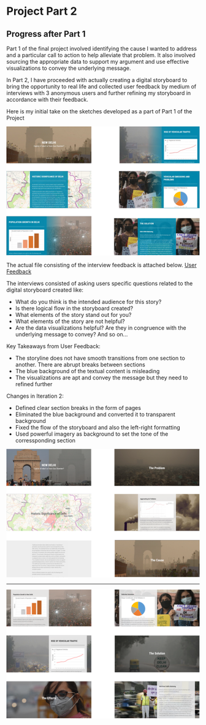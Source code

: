 # Project Part 2

<h2>Progress after Part 1</h2>
Part 1 of the final project involved identifying the cause I wanted to address and a particular call to action to help alleviate that problem. It also involved sourcing the appropriate data to support my argument and use effective visualizations to convey the underlying message.

In Part 2, I have proceeded with actually creating a digital storyboard to bring the opportunity to real life and collected user feedback by medium of interviews with 3 anonymous users and further refining my storyboard in accordance with their feedback.

Here is my initial take on the sketches developed as a part of Part 1 of the Project

![wire1](https://raw.githubusercontent.com/mkgada/TellingStoriesWithData/master/Wireframes1.jpg)

The actual file consisting of the interview feedback is attached below.
[User Feedback](https://github.com/mkgada/TellingStoriesWithData/blob/master/User%20Feedback.xlsx?raw=true)

The interviews consisted of asking users specific questions related to the digital storyboard created like:

- What do you think is the intended audience for this story?
- Is there logical flow in the storyboard created? 
- What elements of the story stand out for you?
- What elements of the story are not helpful?
- Are the data visualizations helpful? Are they in congruence with the underlying message to convey?
And so on...


Key Takeaways from User Feedback:
- The storyline does not have smooth transitions from one section to another. There are abrupt breaks between sections
- The blue background of the textual content is misleading 
- The visualizations are apt and convey the message but they need to refined further

Changes in Iteration 2:
- Defined clear section breaks in the form of pages
- Eliminated the blue background and converted it to transparent background
- Fixed the flow of the storyboard and also the left-right formatting
- Used powerful imagery as background to set the tone of the corressponding section

![wire21](https://raw.githubusercontent.com/mkgada/TellingStoriesWithData/master/Wireframe_v2_1.png)



________________________________________________________________________________________________________________________________________





![wire22](https://raw.githubusercontent.com/mkgada/TellingStoriesWithData/master/Wireframe_v2_2.png)
